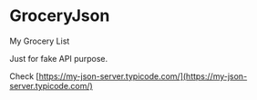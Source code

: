 # GroceryJson
My Grocery List


Just for fake API purpose.

Check [https://my-json-server.typicode.com/](https://my-json-server.typicode.com/)
